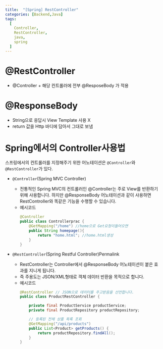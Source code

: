 ```yaml
---
title:  "[Spring] RestController"
categories: [Backend,Java]
tags:
  [
    Controller,
    RestController,
    java,
    spring
  ] 
---
```


# @RestController
* @Controller + 해당 컨트롤러에 전부 @ResposeBody 가 적용
# @ResponseBody 
* String으로 응답시 View Template 사용 X
* return 값을 Http 바디에 담아서 그대로 보냄

# Spring에서의 Controller사용법
스프링에서의 컨트롤러를 지정해주기 위한 어노테이션은 `@Controller`와 `@RestController`가 있다.

* `@Controller`(Spring MVC Controller)
  * 전통적인 Spring MVC의 컨트롤러인 @Controller는 주로 View를 반환하기 위해 사용합니다.
  하지만 @ResponseBody 어노테이션과 같이 사용하면 RestController와 똑같은 기능을 수행할 수 있습니다.
  * 예시코드
    ```java
    @Controller
    public class Controllerprac {
        @GetMapping("/home") //home으로 Get요청이들어오면
        public String homepage(){
            return "home.html"; //home.html생성
        }
    }
    ```

* `@RestController`(Spring Restful Controller)Permalink
  * RestController는 Controller에서 @ResponseBody 어노테이션이 붙은 효과를 지니게 됩니다.
  * 즉 주용도는 JSON/XML형태로 객체 데이터 반환을 목적으로 합니다.
  * 예시코드
    ```java
    @RestController // JSON으로 데이터를 주고받음을 선언합니다.
    public class ProductRestController {

        private final ProductService productService;
        private final ProductRepository productRepository;

        // 등록된 전체 상품 목록 조회
        @GetMapping("/api/products")
        public List<Product> getProducts() {
            return productRepository.findAll();
        }
    }
    ```